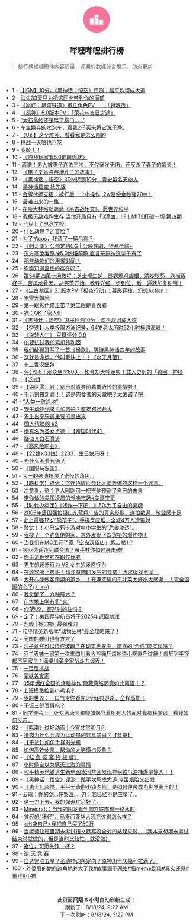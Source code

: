 <div align="center">
    <img src="./assets/icon_rank.png" alt="logo" />
    <h2>哔哩哔哩排行榜</h>
</div>

> 排行榜根据稿件内容质量，近期的数据综合展示，动态更新

<br />

<ul><li><span>1 - <a href=https://www.bilibili.com/BV1Ti421a7dv>【IGN】10分，《黑神话：悟空》评测：踏平坎坷成大道</a></span></li><li><span>2 - <a href=https://www.bilibili.com/BV1Nw4m1k7Mk>消失33天只为把这团火带到你的面前</a></span></li><li><span>3 - <a href=https://www.bilibili.com/BV1ar421K7Wn>《崩坏：星穹铁道》椒丘角色PV——「销魂饭」</a></span></li><li><span>4 - <a href=https://www.bilibili.com/BV1ZZ421T77q>《原神》5.0版本PV：「荣花与炎日之途」</a></span></li><li><span>5 - <a href=https://www.bilibili.com/BV1Fy411q76v>“大石最终还是碎了胸口......”</a></span></li><li><span>6 - <a href=https://www.bilibili.com/BV11W42197R3>车主嫌弃的水泡车，看我2千买来将它洗干净。</a></span></li><li><span>7 - <a href=https://www.bilibili.com/BV1xn4y1f7K8>【Uzi】这个难关，看看我是怎么闯的</a></span></li><li><span>8 - <a href=https://www.bilibili.com/BV1af421q7tU>挑战一天啥也不吃</a></span></li><li><span>9 - <a href=https://www.bilibili.com/BV1ky411e7RF>我敲！！</a></span></li><li><span>10 - <a href=https://www.bilibili.com/BV1q4421Z7Eg>《原神玩家看5.0前瞻现状》</a></span></li><li><span>11 - <a href=https://www.bilibili.com/BV1RE421w7bT>离谱！男人被妻子连杀三次，不仅毫发无伤，还反杀了妻子的情夫！</a></span></li><li><span>12 - <a href=https://www.bilibili.com/BV1FuYCeYEUi>《电子文盲与赛博孔子的故事》</a></span></li><li><span>13 - <a href=https://www.bilibili.com/BV1YE421w7W5>《黑神话：悟空》3DM评测10分：青史留名天命人</a></span></li><li><span>14 - <a href=https://www.bilibili.com/BV11f421q79P>黑神话悟空&nbsp;抢先版</a></span></li><li><span>15 - <a href=https://www.bilibili.com/BV1LH4y1c7qF>金牌律师支招：被打后一个小操作,&nbsp;2w赔偿金秒变20w！</a></span></li><li><span>16 - <a href=https://www.bilibili.com/BV1Nf421B7NP>最难出来的一集...</a></span></li><li><span>17 - <a href=https://www.bilibili.com/BV1UH4y1c7KG>在斯大林格勒朗诵《吊古战场文》，愿世界和平</a></span></li><li><span>18 - <a href=https://www.bilibili.com/BV1g1421t7PC>究极无敌难狗生存!当你开局只有「3滴血」!!?丨MITE打破一切&nbsp;第四期</a></span></li><li><span>19 - <a href=https://www.bilibili.com/BV1vM4m1y7DV>当我上了电竞学校</a></span></li><li><span>20 - <a href=https://www.bilibili.com/BV1JE4m1d7iv>什么动静？还变脸？</a></span></li><li><span>21 - <a href=https://www.bilibili.com/BV1Br421K7A6>为了拍cos，我请了一辆吊车？</a></span></li><li><span>22 - <a href=https://www.bilibili.com/BV1Rf421v75a>《归龙潮》公测定档CG&nbsp;|&nbsp;公映在即，特邀莅临~</a></span></li><li><span>23 - <a href=https://www.bilibili.com/BV1Ty411q7Dd>东方寒兔看原神5.0纳塔前瞻&nbsp;直言玩原神这辈子有了</a></span></li><li><span>24 - <a href=https://www.bilibili.com/BV12y411i7Sn>那些动物们的用餐时间！</a></span></li><li><span>25 - <a href=https://www.bilibili.com/BV1Km42137yg>狗狗知道监控的存在吗？</a></span></li><li><span>26 - <a href=https://www.bilibili.com/BV1RM4m1y7w3>第54期四菜一汤教程：芝士焗生蚝，砂锅焗鸡翅根，清炒秋葵，剁椒蒸蛏子，苦瓜龙骨汤，从买菜开始，教程详细一步到位，看一遍就能复刻哦！</a></span></li><li><span>27 - <a href=https://www.bilibili.com/BV1hr421M7pJ>《尘白禁区》2.1版本PV「极夜行动」：幕影穿梭，幻想Action！</a></span></li><li><span>28 - <a href=https://www.bilibili.com/BV1gQetekE5P>哈雪大帽险</a></span></li><li><span>29 - <a href=https://www.bilibili.com/BV1RE4m1R7C6>第一眼彩色修正带？第二眼是青衣耶</a></span></li><li><span>30 - <a href=https://www.bilibili.com/BV1sz421i7V6>猫：OK了家人们</a></span></li><li><span>31 - <a href=https://www.bilibili.com/BV1Gi421a7QY>《黑神话：悟空》游民评测10分：踏平坎坷成大道</a></span></li><li><span>32 - <a href=https://www.bilibili.com/BV1NW421R7JE>【奈德】人类极限游泳记录，64岁老太历时52小时横跨海峡！</a></span></li><li><span>33 - <a href=https://www.bilibili.com/BV1RE421w7QX>《逆转人生》&nbsp;豆瓣评分&nbsp;9.9</a></span></li><li><span>34 - <a href=https://www.bilibili.com/BV1z1421t71q>尔要试试我的鸡爪锋利否</a></span></li><li><span>35 - <a href=https://www.bilibili.com/BV1xi421a7b8>我们给猴哥写了一首《猴歌》，等待黑神话四年的故事</a></span></li><li><span>36 - <a href=https://www.bilibili.com/BV1vy411i71g>这就是命运，他叫我快上！！【水无月菌】</a></span></li><li><span>37 - <a href=https://www.bilibili.com/BV1DE4m1R7ac>十三香汉堡包</a></span></li><li><span>38 - <a href=https://www.bilibili.com/BV13y411v77C>评分9.6！观众坐牢60天，如今却大呼经典！载入史册的「轮回」神操作！【泛式】</a></span></li><li><span>39 - <a href=https://www.bilibili.com/BV1bn4y1f7Aw>【绝区零】铃：别再对青衣前辈做奇怪的事情啦！</a></span></li><li><span>40 - <a href=https://www.bilibili.com/BV1bi421h7hh>千万别来新疆！！这是肉食者的天堂吧？太离谱了吧</a></span></li><li><span>41 - <a href=https://www.bilibili.com/BV1By411e7jn>“人类一败涂地”</a></span></li><li><span>42 - <a href=https://www.bilibili.com/BV14BYCekETu>野生动物纪录片如何拍？直接怼脸开大</a></span></li><li><span>43 - <a href=https://www.bilibili.com/BV1n8etedEsK>男生出来玩最重要的是出来</a></span></li><li><span>44 - <a href=https://www.bilibili.com/BV1c1421t7Wf>国人诱捕器&nbsp;#3</a></span></li><li><span>45 - <a href=https://www.bilibili.com/BV1cS421d7fZ>她真名为圣女贞德！【帝国时代4】</a></span></li><li><span>46 - <a href=https://www.bilibili.com/BV1B4421Z7bD>疑似齐白石真迹</a></span></li><li><span>47 - <a href=https://www.bilibili.com/BV1j1421t7zn>《高风险职业》</a></span></li><li><span>48 - <a href=https://www.bilibili.com/BV1dU411U77k>【22娘×33娘】2233，生日快乐呀！</a></span></li><li><span>49 - <a href=https://www.bilibili.com/BV1Kr421M7mu>为什么不看我俩？</a></span></li><li><span>50 - <a href=https://www.bilibili.com/BV19U411U7Fj>《国服马保国》</a></span></li><li><span>51 - <a href=https://www.bilibili.com/BV15E4m1d7BK>大一的张涛扮演了奇怪的角色…</a></span></li><li><span>52 - <a href=https://www.bilibili.com/BV19m421g71y>【脑科学】辟谣：沉迷色情片会让大脑萎缩的这样一个谣言。</a></span></li><li><span>53 - <a href=https://www.bilibili.com/BV1ME421A7zu>注意看，这个男人刚刚用一把吉他预测了自己的未来</a></span></li><li><span>54 - <a href=https://www.bilibili.com/BV14M4m11744>带你体验美国凌晨的外卖市场#美漂宁哥</a></span></li><li><span>55 - <a href=https://www.bilibili.com/BV1Mf421i7tB>【时代少年团】《浅炸一下吧！》50:为了自由的灵魂</a></span></li><li><span>56 - <a href=https://www.bilibili.com/BV1jE421w7V7>2006年唐国强拍摄山东蓝翔广告的真实影像，连拍数遍，敬业感十足</a></span></li><li><span>57 - <a href=https://www.bilibili.com/BV17Z421K7EC>史上最强17岁“熊孩子”，手搓反应堆，全城4万人遭辐射</a></span></li><li><span>58 - <a href=https://www.bilibili.com/BV1Cz421i75o>警觉！！小马宝莉卡游对中小学生的“危害渗透”。</a></span></li><li><span>59 - <a href=https://www.bilibili.com/BV1pb42177PS>我抄了一个钓鱼佬的家，意外发现了四货柜的爆炸物！</a></span></li><li><span>60 - <a href=https://www.bilibili.com/BV15S42197MM>当我们在MC里开了家「空岛汉堡店」第二期&nbsp;!？</a></span></li><li><span>61 - <a href=https://www.bilibili.com/BV1CS421X7dd>农业造谣造到联合国？亲手教你如何来击破!</a></span></li><li><span>62 - <a href=https://www.bilibili.com/BV15x4y1s7Le>你无法拒绝的在职疗休养</a></span></li><li><span>63 - <a href=https://www.bilibili.com/BV1DW42197zc>男生的迷惑行为&nbsp;VS&nbsp;女生的迷惑行为</a></span></li><li><span>64 - <a href=https://www.bilibili.com/BV1CZ421T7vu>在收容所上夜班！请注意随时发生的异常！收容版找不同！</a></span></li><li><span>65 - <a href=https://www.bilibili.com/BV1xS4219749>太开心能做客雨姐的家乡！！充满感情的东北菜太好吃太感谢！！完全温暖的心了(&gt;_&lt;~)</a></span></li><li><span>66 - <a href=https://www.bilibili.com/BV1dE4m1X7ad>我觉醒了，六种瞳术？</a></span></li><li><span>67 - <a href=https://www.bilibili.com/BV1GE4m1d7aW>在本地上学有多“爽”</a></span></li><li><span>68 - <a href=https://www.bilibili.com/BV1Zb421E7Vy>仰望U9，赛道刹的住吗？</a></span></li><li><span>69 - <a href=https://www.bilibili.com/BV1bS421X7rt>定了！美国两宇航员将于2025年返回地球</a></span></li><li><span>70 - <a href=https://www.bilibili.com/BV12E4m1R7Kq>九龄&nbsp;|&nbsp;妖刀姬·&nbsp;最强腰刀</a></span></li><li><span>71 - <a href=https://www.bilibili.com/BV13w4m1k7cL>和平精英新版本“动物丛林”最全攻略来了！</a></span></li><li><span>72 - <a href=https://www.bilibili.com/BV1yr421K7LC>全国的蝉叫也有方言？</a></span></li><li><span>73 - <a href=https://www.bilibili.com/BV1Yi421h7e2>沙子竟然可以烧成玻璃？在现实世界中，这样的“合成”能实现吗？</a></span></li><li><span>74 - <a href=https://www.bilibili.com/BV1eH4y1c7p6>芬兰表妹一家第一次来四川看大熊猫狂炫地道小吃直呼过瘾！疯狂到半夜都不回家？！满桌川菜全家战斗力爆表！</a></span></li><li><span>75 - <a href=https://www.bilibili.com/BV1Yx4y1s7mh>一百层挑战</a></span></li><li><span>76 - <a href=https://www.bilibili.com/BV1qT42167Pj>高铁美食家</a></span></li><li><span>77 - <a href=https://www.bilibili.com/BV17M4m11718>05年爆红全国的烧脑神作!隐藏真结局竟如此离谱！？</a></span></li><li><span>78 - <a href=https://www.bilibili.com/BV1XTe8eJEUX>上班摸鱼捡到小鸡毛？</a></span></li><li><span>79 - <a href=https://www.bilibili.com/BV15f421B73m>我的世界：一口气带你看完8个经典追杀，全程高能！</a></span></li><li><span>80 - <a href=https://www.bilibili.com/BV1ZW42197AB>干饭三健客假吃？</a></span></li><li><span>81 - <a href=https://www.bilibili.com/BV1ii421h72t>同学聚会上，死对头唐三和柳如烟当着所有人的面对我疯狂嘲讽，看我如何反击。</a></span></li><li><span>82 - <a href=https://www.bilibili.com/BV19S421X7Dr>《鸣潮》过场动画&nbsp;|&nbsp;今宵共赏明月色</a></span></li><li><span>83 - <a href=https://www.bilibili.com/BV1Qy411e7Ar>猪肉为什么会成为运动员的饮食禁忌？【食录】</a></span></li><li><span>84 - <a href=https://www.bilibili.com/BV1Ei421a7My>【干货】如何手搓时光机</a></span></li><li><span>85 - <a href=https://www.bilibili.com/BV1U4421Z7g8>如何高效休息，帮你的大脑横扫疲惫？</a></span></li><li><span>86 - <a href=https://www.bilibili.com/BV1hM4m117nt>《鲑&nbsp;鱼&nbsp;盛&nbsp;宴&nbsp;终&nbsp;极&nbsp;版》</a></span></li><li><span>87 - <a href=https://www.bilibili.com/BV1WZY6ewESD>小时候自以为瞒天过海的事情</a></span></li><li><span>88 - <a href=https://www.bilibili.com/BV1iW42197kn>和平精英地铁逃生新地图冰河禁区发现神秘铁爪油桶爆率惊人！！</a></span></li><li><span>89 - <a href=https://www.bilibili.com/BV1P4421f79Y>《黑神话：悟空》评测：踏平坎坷成大道&nbsp;斗罢艰险又出发</a></span></li><li><span>90 - <a href=https://www.bilibili.com/BV15M4m117Dx>《勇士》超燃，平平无奇的小镇老师，是如何逆袭成为世界拳王的！</a></span></li><li><span>91 - <a href=https://www.bilibili.com/BV13y411v7zW>云璃：你的剑…在哭泣…&nbsp;&nbsp;刃：我已经不是应星了…</a></span></li><li><span>92 - <a href=https://www.bilibili.com/BV1hx4y1s7v3>这一刀下去，我的强迫症治好了。</a></span></li><li><span>93 - <a href=https://www.bilibili.com/BV1MLeEeLEod>Minecraft：当我的朋友看到洞穴底部有一格水时</a></span></li><li><span>94 - <a href=https://www.bilibili.com/BV1Uw4m1r7T6>曾经的“猪仔”，马来西亚华人现在过得怎么样？</a></span></li><li><span>95 - <a href=https://www.bilibili.com/BV1kkePe8E9v>&lt;出卖自己&gt;我把自己买了50万</a></span></li><li><span>96 - <a href=https://www.bilibili.com/BV1qReBeJE2o>当老师让班里期末考试语文默写没全对的站起来时…（我本来想期末考试结束时就做的，但是当时比较忙，就没做）</a></span></li><li><span>97 - <a href=https://www.bilibili.com/BV1Ai421a7U6>诸位，可愿共饮一杯？</a></span></li><li><span>98 - <a href=https://www.bilibili.com/BV16y411i7Gr>逆&nbsp;天&nbsp;竞&nbsp;赛</a></span></li><li><span>99 - <a href=https://www.bilibili.com/BV16i421h7mf>自选常驻五星？圣遗物词条定向？原神周年庆福利拉满了。</a></span></li><li><span>100 - <a href=https://www.bilibili.com/BV1nLege3EUp>外婆用的她的边角地养大了我#故事源于网络#猫meme剧场#真实还原#童年#小猫</a></span></li></ul>

<br />

<p align=center>此页面<b>间隔 6 小时</b>自动刷新生成！<br>刷新于：8/18/24, 9:22 AM<br>下一次刷新：8/18/24, 3:22 PM</p>